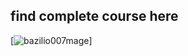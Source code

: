 ## find complete course here   

[![bazilio007mage](https://github.com/bazilio007/pipeline/blob/master/Devops_pipeline.png "DevOps Project - CI/CD with Jenkins Ansible Docker Kubernetes ")]
